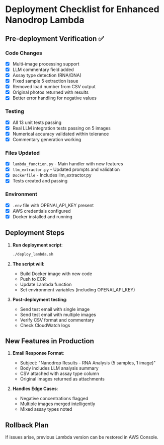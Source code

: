 # Deployment Checklist for Enhanced Nanodrop Lambda

## Pre-deployment Verification ✅

### Code Changes
- [x] Multi-image processing support
- [x] LLM commentary field added  
- [x] Assay type detection (RNA/DNA)
- [x] Fixed sample 5 extraction issue
- [x] Removed load number from CSV output
- [x] Original photos returned with results
- [x] Better error handling for negative values

### Testing
- [x] All 13 unit tests passing
- [x] Real LLM integration tests passing on 5 images
- [x] Numerical accuracy validated within tolerance
- [x] Commentary generation working

### Files Updated
- [x] `lambda_function.py` - Main handler with new features
- [x] `llm_extractor.py` - Updated prompts and validation
- [x] `Dockerfile` - Includes llm_extractor.py
- [x] Tests created and passing

### Environment
- [x] `.env` file with OPENAI_API_KEY present
- [x] AWS credentials configured
- [x] Docker installed and running

## Deployment Steps

1. **Run deployment script**:
   ```bash
   ./deploy_lambda.sh
   ```

2. **The script will**:
   - Build Docker image with new code
   - Push to ECR
   - Update Lambda function
   - Set environment variables (including OPENAI_API_KEY)

3. **Post-deployment testing**:
   - Send test email with single image
   - Send test email with multiple images
   - Verify CSV format and commentary
   - Check CloudWatch logs

## New Features in Production

1. **Email Response Format**:
   - Subject: "Nanodrop Results - RNA Analysis (5 samples, 1 image)"
   - Body includes LLM analysis summary
   - CSV attached with assay type column
   - Original images returned as attachments

2. **Handles Edge Cases**:
   - Negative concentrations flagged
   - Multiple images merged intelligently
   - Mixed assay types noted

## Rollback Plan
If issues arise, previous Lambda version can be restored in AWS Console.